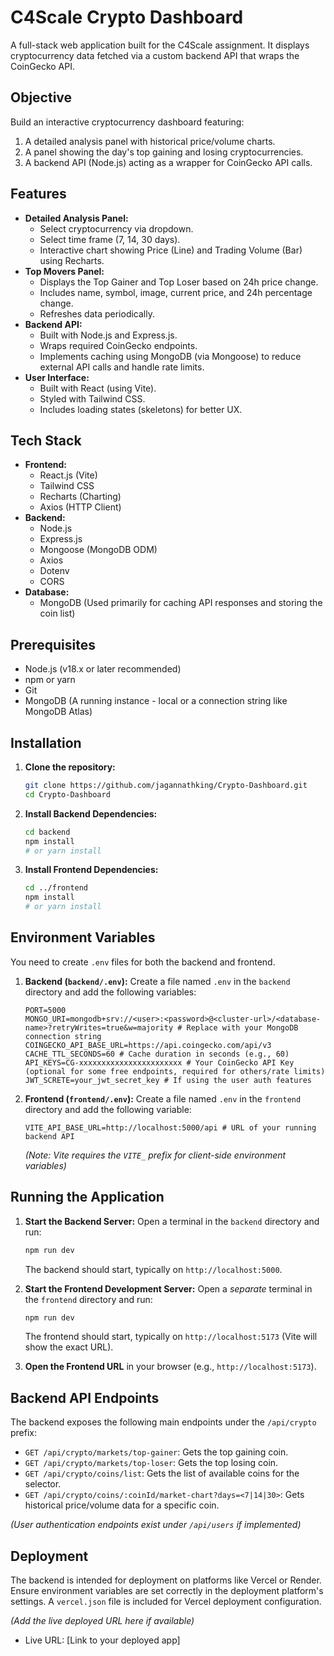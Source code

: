 # C4Scale Crypto Dashboard

A full-stack web application built for the C4Scale assignment. It displays cryptocurrency data fetched via a custom backend API that wraps the CoinGecko API.

## Objective

Build an interactive cryptocurrency dashboard featuring:
1.  A detailed analysis panel with historical price/volume charts.
2.  A panel showing the day's top gaining and losing cryptocurrencies.
3.  A backend API (Node.js) acting as a wrapper for CoinGecko API calls.

## Features

*   **Detailed Analysis Panel:**
    *   Select cryptocurrency via dropdown.
    *   Select time frame (7, 14, 30 days).
    *   Interactive chart showing Price (Line) and Trading Volume (Bar) using Recharts.
*   **Top Movers Panel:**
    *   Displays the Top Gainer and Top Loser based on 24h price change.
    *   Includes name, symbol, image, current price, and 24h percentage change.
    *   Refreshes data periodically.
*   **Backend API:**
    *   Built with Node.js and Express.js.
    *   Wraps required CoinGecko endpoints.
    *   Implements caching using MongoDB (via Mongoose) to reduce external API calls and handle rate limits.
*   **User Interface:**
    *   Built with React (using Vite).
    *   Styled with Tailwind CSS.
    *   Includes loading states (skeletons) for better UX.

## Tech Stack

*   **Frontend:**
    *   React.js (Vite)
    *   Tailwind CSS
    *   Recharts (Charting)
    *   Axios (HTTP Client)
*   **Backend:**
    *   Node.js
    *   Express.js
    *   Mongoose (MongoDB ODM)
    *   Axios
    *   Dotenv
    *   CORS
*   **Database:**
    *   MongoDB (Used primarily for caching API responses and storing the coin list)

## Prerequisites

*   Node.js (v18.x or later recommended)
*   npm or yarn
*   Git
*   MongoDB (A running instance - local or a connection string like MongoDB Atlas)

## Installation

1.  **Clone the repository:**
    ```bash
    git clone https://github.com/jagannathking/Crypto-Dashboard.git
    cd Crypto-Dashboard
    ```

2.  **Install Backend Dependencies:**
    ```bash
    cd backend
    npm install
    # or yarn install
    ```

3.  **Install Frontend Dependencies:**
    ```bash
    cd ../frontend
    npm install
    # or yarn install
    ```

## Environment Variables

You need to create `.env` files for both the backend and frontend.

1.  **Backend (`backend/.env`):**
    Create a file named `.env` in the `backend` directory and add the following variables:
    ```dotenv
    PORT=5000
    MONGO_URI=mongodb+srv://<user>:<password>@<cluster-url>/<database-name>?retryWrites=true&w=majority # Replace with your MongoDB connection string
    COINGECKO_API_BASE_URL=https://api.coingecko.com/api/v3
    CACHE_TTL_SECONDS=60 # Cache duration in seconds (e.g., 60)
    API_KEYS=CG-xxxxxxxxxxxxxxxxxxxxxxx # Your CoinGecko API Key (optional for some free endpoints, required for others/rate limits)
    JWT_SCRETE=your_jwt_secret_key # If using the user auth features
    ```

2.  **Frontend (`frontend/.env`):**
    Create a file named `.env` in the `frontend` directory and add the following variable:
    ```dotenv
    VITE_API_BASE_URL=http://localhost:5000/api # URL of your running backend API
    ```
    *(Note: Vite requires the `VITE_` prefix for client-side environment variables)*

## Running the Application

1.  **Start the Backend Server:**
    Open a terminal in the `backend` directory and run:
    ```bash
    npm run dev
    ```
    The backend should start, typically on `http://localhost:5000`.

2.  **Start the Frontend Development Server:**
    Open a *separate* terminal in the `frontend` directory and run:
    ```bash
    npm run dev
    ```
    The frontend should start, typically on `http://localhost:5173` (Vite will show the exact URL).

3.  **Open the Frontend URL** in your browser (e.g., `http://localhost:5173`).

## Backend API Endpoints

The backend exposes the following main endpoints under the `/api/crypto` prefix:

*   `GET /api/crypto/markets/top-gainer`: Gets the top gaining coin.
*   `GET /api/crypto/markets/top-loser`: Gets the top losing coin.
*   `GET /api/crypto/coins/list`: Gets the list of available coins for the selector.
*   `GET /api/crypto/coins/:coinId/market-chart?days=<7|14|30>`: Gets historical price/volume data for a specific coin.

*(User authentication endpoints exist under `/api/users` if implemented)*

## Deployment

The backend is intended for deployment on platforms like Vercel or Render. Ensure environment variables are set correctly in the deployment platform's settings. A `vercel.json` file is included for Vercel deployment configuration.

*(Add the live deployed URL here if available)*
*   Live URL: [Link to your deployed app]
